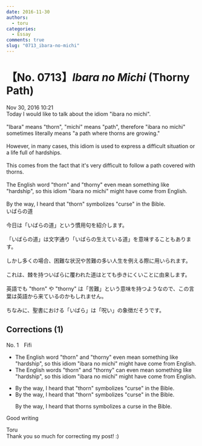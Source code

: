 ```yaml
---
date: 2016-11-30
authors:
  - toru
categories:
  - Essay
comments: true
slug: "0713_ibara-no-michi"
---
```


# 【No. 0713】<strong><em>Ibara no Michi</strong></em> (Thorny Path)
<div class="date">Nov 30, 2016 10:21</div>
<div id="post"><div id="body_show_ori">
Today I would like to talk about the idiom "ibara no michi".<br/><br/>"Ibara" means "thorn", "michi" means "path", therefore "ibara no michi" sometimes literally means "a path where thorns are growing."<br/><br/>However, in many cases, this idiom is used to express a difficult situation or a life full of hardships.<br/><br/>This comes from the fact that it's very difficult to follow a path covered with thorns.<br/><br/>The English word "thorn" and "thorny" even mean something like "hardship", so this idiom "ibara no michi" might have come from English.<br/><br/>By the way, I heard that "thorn" symbolizes "curse" in the Bible.
</div></div>

<!-- more -->

<div id="post_ja"><div id="body_show_mo">
いばらの道<br/><br/>今日は「いばらの道」という慣用句を紹介します。<br/><br/>「いばらの道」は文字通り「いばらの生えている道」を意味することもあります。<br/><br/>しかし多くの場合、困難な状況や苦難の多い人生を例える際に用いられます。<br/><br/>これは、棘を持ついばらに覆われた道はとても歩きにくいことに由来します。<br/><br/>英語でも "thorn" や "thorny" は「苦難」という意味を持つようなので、この言葉は英語から来ているのかもしれません。<br/><br/>ちなみに、聖書における「いばら」は「呪い」の象徴だそうです。
</div></div>

## Corrections (1)
<div id="block"><div class="first_name"> No. 1　<span class="just_name">Fifi</span></div><div id="block2">
<ul class="correction_field">
<li class="incorrect">The English word "thorn" and "thorny" even mean something like "hardship", so this idiom "ibara no michi" might have come from English.</li>
<li class="corrected correct">
The English words "thorn" and "thorny" can even mean something like "hardship", so this idiom "ibara no michi" might have come from English.
</li>
</ul>
<ul class="correction_field">
<li class="incorrect">By the way, I heard that "thorn" symbolizes "curse" in the Bible.</li>
<li class="corrected correct">
By the way, I heard that "thorn" symbolizes "curse" in the Bible.
<p class="correction_comment">By the way, I heard that thorns symbolizes a curse in the Bible.</p>
</li>
</ul>
<p class="comment_small">
 Good writing
</p>

</div><div class="name"><span class="just_name">Toru</span><br>
Thank you so much for correcting my post! :)
</div>
</div>

